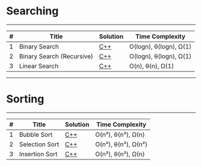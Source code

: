 #  Searching

---

| #   | Title                    | Solution                                 | Time Complexity        |
|-----|--------------------------|------------------------------------------| ---------------------- |
| 1   | Binary Search            | [C++](./Searching/BinarySearch.cpp)                | O(logn), θ(logn), Ω(1) |
| 2   | Binary Search (Recursive)| [C++](./Searching/BinarySearch_Recursive.cpp)      | O(logn), θ(logn), Ω(1) |
| 3   | Linear Search            | [C++](./Searching/LinearSearch.cpp)                | O(n), θ(n), Ω(1)       |

---

#  Sorting

---

| #   | Title                     | Solution                                  | Time Complexity        |
|-----|---------------------------|-------------------------------------------| ---------------------- |
| 1   | Bubble Sort               | [C++](./Sorting/BubbleSort.cpp)                   | O(n²), θ(n²), Ω(n)     |
| 2   | Selection Sort            | [C++](./Sorting/SelectionSort.cpp)                | O(n²), θ(n²), Ω(n²)    |
| 3   | Insertion Sort            | [C++](./Sorting/InsertionSort.cpp)                | O(n²), θ(n²), Ω(n)     |
